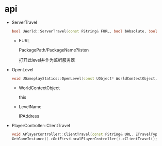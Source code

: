 # api

- ServerTravel

  ```cpp
  bool UWorld::ServerTravel(const FString& FURL, bool bAbsolute, bool bShouldSkipGameNotify)
  ```

  - FURL

    PackagePath/PackageName?listen

    打开此level并作为监听服务器

- OpenLevel

  ```cpp
  void UGameplayStatics::OpenLevel(const UObject* WorldContextObject, FName LevelName, bool bAbsolute, FString Options)
  ```

  - WorldContextObject

    this

  - LevelName

    IPAddress

- PlayerController::ClientTravel

  ```cpp
  void APlayerController::ClientTravel(const FString& URL, ETravelType TravelType, bool bSeamless, FGuid MapPackageGuid)
  GetGameInstance()->GetFirstLocalPlayerController()->ClientTravel();
  
  ```

  

